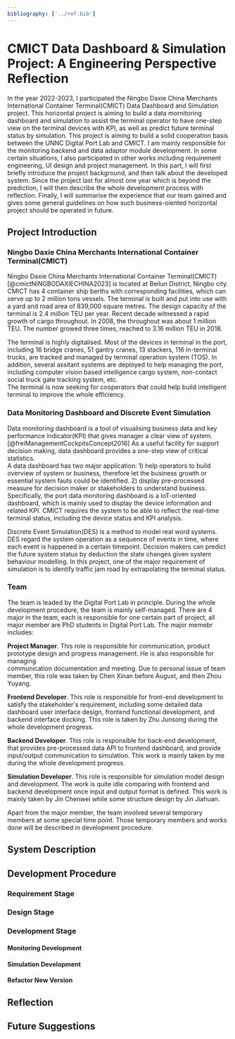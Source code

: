 ```yaml
---
bibliography: ['../ref.bib']
---
```




CMICT Data Dashboard & Simulation Project: A Engineering Perspective Reflection
======

In the year 2022-2023, I participated the Ningbo Daxie China Merchants International Container Terminal(CMICT) Data Dashboard and Simulation project. This horizontal project 
is aiming to build a data mornitoring dashboard and simulation to assist the terminal operator to have one-step view on
the terminal devices with KPI, as well as predict future terminal status by simulation. This project is aiming to 
build a solid cooperation basis between the UNNC Digital Port Lab and CMICT. I am mainly responsible for the monitoring backend and data 
adaptor module development. In some certain situations, I also participated in other works including requirement engineering, UI design and 
project management. In this part, I will first briefly introduce the project background, and then talk about the developed system. Since the project last
for almost one year which is beyond the prediction, I will then describe the whole development process with reflection. Finally, I
will summarise the experience that our team gained and gives some general guidelines on how such business-oiented horizontal project should be operated
in future.


## Project Introduction



<!-- This section will briefly introduce the project. -->

### Ningbo Daxie China Merchants International Container Terminal(CMICT)
Ningbo Daxie China Merchants International Container Terminal(CMICT)[@cmictNINGBODAXIECHINA2023] is located at Beilun District, Ningbo city.
CMICT has 4 container ship berths with corresponding facilities, which can serve up to 2 million tons vessels.
The terminal is built and put into use with a yard and road area of 839,000 square metres. The design capacity of the terminal 
is 2.4 million TEU per year. Recent decade witnessed a rapid growth of cargo throughout. In 2008, the throughout was about 1 million TEU.
The number growed three times, reached to 3.16 million TEU in 2018.

The terminal is highly digitalised. Most of the devices in terminal in the port, including 16 bridge cranes, 51 gantry cranes, 13 stackers, 116 
in-terminal trucks, are tracked and managed by terminal operation system (TOS). In addition, several assitant systems are deployed to 
help managing the port, including computer vision based intelligence cargo system, non-contact social truck gate tracking system, etc.  
The terminal is now seeking for cooperators that could help build intelligent terminal to improve the whole efficiency.


### Data Monitoring Dashboard and Discrete Event Simulation

Data monitoring dashboard is a tool of visualising business data and key performance indicator(KPI) that gives manager a clear view of system.
[@freiManagementCockpitsConcept2016]
As a useful facility for support decision making, data dashboard provides a one-step view of critical statistics.  
A data dashboard has two major application: 1) help operators to build overview of system or business, therefore let the business growth or essential 
system fauts could be identified. 2) display pre-processed measure for decision maker or stakeholders to understand business.
Specifically, the port data monitoring dashboard is a IoT-oriented dashboard, which is mainly used to display the device information and related KPI.
CMICT requires the system to be able to reflect the real-time terminal status, including the device status and KPI analysis. 

<!-- In this project, the data monitoring dashboard is used to display the position of terminal devices, including D -->

Discrete Event Simulation(DES) is a method to model real word systems. DES regard the system operation as a sequence of events in time, where each event is happened in 
a certain timepoint. Decision makers can predict the future system status by deduction the state changes given system behaviour modelling. 
In this project, one of the major requirement of simulation is to identify traffic jam road by extrapolating the terminal status.


### Team

The team is leaded by the Digital Port Lab in principle. During the whole development procedure, the team is mainly self-managed. 
There are 4 major in the team, each is responsible for one certain part of project, all major member are PhD students in Digital Port Lab.
The major memebr includes:

**Project Manager**. This role is responsible for communication, product prototype design and progress management. He is also responsible for managing   
communication documentation and meeting. Due to personal issue of team member, this role was taken by Chen Xinan before August, and then Zhou Yuyang.

**Frontend Developer**. This role is responsible for front-end development to satisfy the stakeholder's requirement, including some detailed data dashboard user interface design, 
frontend functional development, and backend interface docking. This role is taken by Zhu Junsong during the whole development progress.

**Backend Developer**. This role is responsible for back-end development, that provides pre-processed data API to frontend dashboard, and provide input/output 
communication to simulation. This work is mainly taken by me during the whole development progress.

**Simulation Developer**. This role is responsible for simulation model design and development. The work is quite idle comparing with frontend and backend development once 
input and output format is defined. This work is mainly taken by Jin Chenwei while some structure design by Jin Jiahuan.

Apart from the major member, the team involved several temporary members at some special 
time point. Those temporary members and works done will be described in development procedure.



## System Description




## Development Procedure

### Requirement Stage


### Design Stage


### Development Stage

#### Monitoring Development


#### Simulation Development


#### Refactor New Version

## Reflection

## Future Suggestions